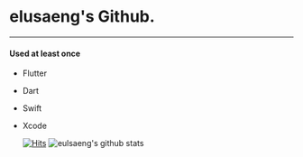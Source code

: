 # elusaeng's Github.
-----------

####  Used at least once
- Flutter
- Dart
- Swift
- Xcode
  
  

   [![Hits](https://hits.seeyoufarm.com/api/count/incr/badge.svg?url=https%3A%2F%2Fgithub.com%2Feulsaeng%2Fhit-counter&count_bg=%2379C83D&title_bg=%23555555&icon=&icon_color=%23E7E7E7&title=hits&edge_flat=false)](https://hits.seeyoufarm.com)
   ![eulsaeng's github stats](https://github-readme-stats.vercel.app/api?username=eulsaeng&show_icons=true)
